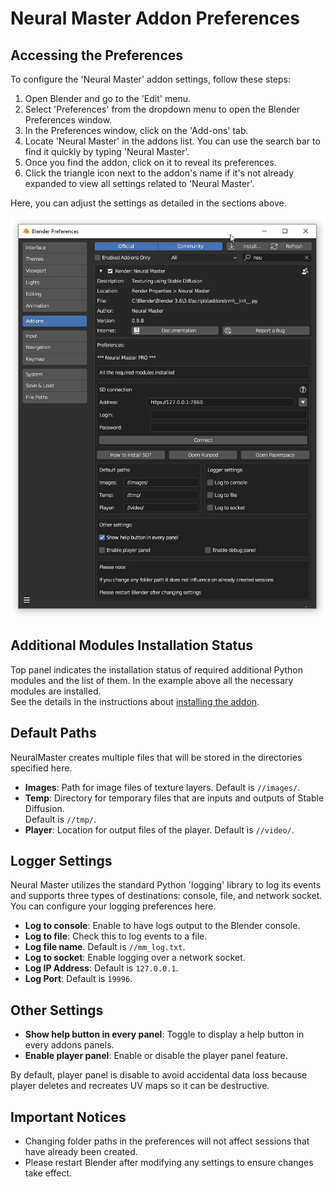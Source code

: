# Neural Master Addon Preferences

## Accessing the Preferences

To configure the 'Neural Master' addon settings, follow these steps:

1. Open Blender and go to the 'Edit' menu.
2. Select 'Preferences' from the dropdown menu to open the Blender Preferences window.
3. In the Preferences window, click on the 'Add-ons' tab.
4. Locate 'Neural Master' in the addons list. You can use the search bar to find it quickly by typing 'Neural Master'.
5. Once you find the addon, click on it to reveal its preferences.
6. Click the triangle icon next to the addon's name if it's not already expanded to view all settings related to 'Neural Master'.

Here, you can adjust the settings as detailed in the sections above.

![Addon Preferences](../img/addon_preferences_page.png)

## Additional Modules Installation Status

Top panel indicates the installation status of required additional Python modules and the list of them.
In the example above all the necessary modules are installed.  
See the details in the instructions about [installing the addon](../get_started.md).  

## Default Paths

NeuralMaster creates multiple files that will be stored in the directories specified here.

- **Images**: Path for image files of texture layers. Default is `//images/`.  
- **Temp**: Directory for temporary files that are inputs and outputs of Stable Diffusion.  
Default is `//tmp/`.  
- **Player**: Location for output files of the player. Default is `//video/`.  

## Logger Settings

Neural Master utilizes the standard Python 'logging' library to log its events and supports three types of destinations: console, file, and network socket.  
You can configure your logging preferences here.

- **Log to console**: Enable to have logs output to the Blender console.
- **Log to file**: Check this to log events to a file.
- **Log file name**. Default is `//mm_log.txt`.
- **Log to socket**: Enable logging over a network socket.
- **Log IP Address**: Default is `127.0.0.1`.
- **Log Port**: Default is `19996`.

## Other Settings

- **Show help button in every panel**: Toggle to display a help button in every addons panels.
- **Enable player panel**: Enable or disable the player panel feature.

By default, player panel is disable to avoid accidental data loss because player deletes and recreates UV maps so it can be destructive.

## Important Notices

- Changing folder paths in the preferences will not affect sessions that have already been created.
- Please restart Blender after modifying any settings to ensure changes take effect.
